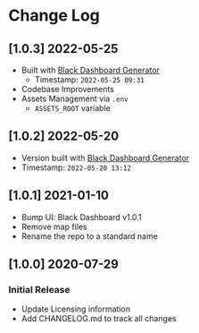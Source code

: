 # Change Log

## [1.0.3] 2022-05-25

- Built with [Black Dashboard Generator](https://appseed.us/generator/black-dashboard/)
  - Timestamp: `2022-05-25 09:31`
- Codebase Improvements
- Assets Management via `.env`
  - `ASSETS_ROOT` variable  

## [1.0.2] 2022-05-20

- Version built with [Black Dashboard Generator](https://appseed.us/generator/black-dashboard/)
- Timestamp: `2022-05-20 13:12`

## [1.0.1] 2021-01-10

- Bump UI: Black Dashboard v1.0.1
- Remove map files
- Rename the repo to a standard name

## [1.0.0] 2020-07-29
### Initial Release

- Update Licensing information
- Add CHANGELOG.md to track all changes
